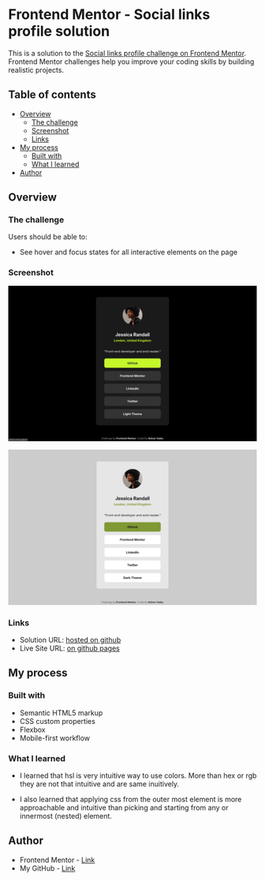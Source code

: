 # Frontend Mentor - Social links profile solution

This is a solution to the [Social links profile challenge on Frontend Mentor](https://www.frontendmentor.io/challenges/social-links-profile-UG32l9m6dQ). Frontend Mentor challenges help you improve your coding skills by building realistic projects.

## Table of contents

- [Overview](#overview)
  - [The challenge](#the-challenge)
  - [Screenshot](#screenshot)
  - [Links](#links)
- [My process](#my-process)
  - [Built with](#built-with)
  - [What I learned](#what-i-learned)
- [Author](#author)

## Overview

### The challenge

Users should be able to:

- See hover and focus states for all interactive elements on the page

### Screenshot

![](./assets/images/Screenshot_dark_theme.png)

![](./assets/images/Screenshot_light_theme.png)

### Links

- Solution URL: [hosted on github](https://github.com/r-yadav01/fm-social-links-profile)
- Live Site URL: [on github pages](https://r-yadav01.github.io/fm-social-links-profile/)

## My process

### Built with

- Semantic HTML5 markup
- CSS custom properties
- Flexbox
- Mobile-first workflow

### What I learned

- I learned that hsl is very intuitive way to use colors. More than hex or rgb they are not that intuitive and are same inuitively.

- I also learned that applying css from the outer most element is more approachable and intuitive than picking and starting from any or innermost (nested) element.

## Author

- Frontend Mentor - [Link](https://www.frontendmentor.io/profile/r-yadav01)
- My GitHub - [Link](https://github.com/r-yadav01)
